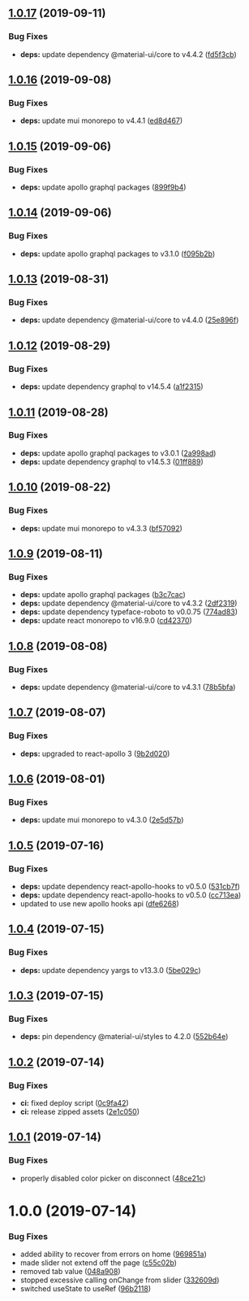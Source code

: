 ## [1.0.17](https://github.com/Rooknj/prysma-ui/compare/v1.0.16...v1.0.17) (2019-09-11)


### Bug Fixes

* **deps:** update dependency @material-ui/core to v4.4.2 ([fd5f3cb](https://github.com/Rooknj/prysma-ui/commit/fd5f3cb))

## [1.0.16](https://github.com/Rooknj/prysma-ui/compare/v1.0.15...v1.0.16) (2019-09-08)


### Bug Fixes

* **deps:** update mui monorepo to v4.4.1 ([ed8d467](https://github.com/Rooknj/prysma-ui/commit/ed8d467))

## [1.0.15](https://github.com/Rooknj/prysma-ui/compare/v1.0.14...v1.0.15) (2019-09-06)


### Bug Fixes

* **deps:** update apollo graphql packages ([899f9b4](https://github.com/Rooknj/prysma-ui/commit/899f9b4))

## [1.0.14](https://github.com/Rooknj/prysma-ui/compare/v1.0.13...v1.0.14) (2019-09-06)


### Bug Fixes

* **deps:** update apollo graphql packages to v3.1.0 ([f095b2b](https://github.com/Rooknj/prysma-ui/commit/f095b2b))

## [1.0.13](https://github.com/Rooknj/prysma-ui/compare/v1.0.12...v1.0.13) (2019-08-31)


### Bug Fixes

* **deps:** update dependency @material-ui/core to v4.4.0 ([25e896f](https://github.com/Rooknj/prysma-ui/commit/25e896f))

## [1.0.12](https://github.com/Rooknj/prysma-ui/compare/v1.0.11...v1.0.12) (2019-08-29)


### Bug Fixes

* **deps:** update dependency graphql to v14.5.4 ([a1f2315](https://github.com/Rooknj/prysma-ui/commit/a1f2315))

## [1.0.11](https://github.com/Rooknj/prysma-ui/compare/v1.0.10...v1.0.11) (2019-08-28)


### Bug Fixes

* **deps:** update apollo graphql packages to v3.0.1 ([2a998ad](https://github.com/Rooknj/prysma-ui/commit/2a998ad))
* **deps:** update dependency graphql to v14.5.3 ([01ff889](https://github.com/Rooknj/prysma-ui/commit/01ff889))

## [1.0.10](https://github.com/Rooknj/prysma-ui/compare/v1.0.9...v1.0.10) (2019-08-22)


### Bug Fixes

* **deps:** update mui monorepo to v4.3.3 ([bf57092](https://github.com/Rooknj/prysma-ui/commit/bf57092))

## [1.0.9](https://github.com/Rooknj/prysma-ui/compare/v1.0.8...v1.0.9) (2019-08-11)


### Bug Fixes

* **deps:** update apollo graphql packages ([b3c7cac](https://github.com/Rooknj/prysma-ui/commit/b3c7cac))
* **deps:** update dependency @material-ui/core to v4.3.2 ([2df2319](https://github.com/Rooknj/prysma-ui/commit/2df2319))
* **deps:** update dependency typeface-roboto to v0.0.75 ([774ad83](https://github.com/Rooknj/prysma-ui/commit/774ad83))
* **deps:** update react monorepo to v16.9.0 ([cd42370](https://github.com/Rooknj/prysma-ui/commit/cd42370))

## [1.0.8](https://github.com/Rooknj/prysma-ui/compare/v1.0.7...v1.0.8) (2019-08-08)


### Bug Fixes

* **deps:** update dependency @material-ui/core to v4.3.1 ([78b5bfa](https://github.com/Rooknj/prysma-ui/commit/78b5bfa))

## [1.0.7](https://github.com/Rooknj/prysma-ui/compare/v1.0.6...v1.0.7) (2019-08-07)


### Bug Fixes

* **deps:** upgraded to react-apollo 3 ([9b2d020](https://github.com/Rooknj/prysma-ui/commit/9b2d020))

## [1.0.6](https://github.com/Rooknj/prysma-ui/compare/v1.0.5...v1.0.6) (2019-08-01)


### Bug Fixes

* **deps:** update mui monorepo to v4.3.0 ([2e5d57b](https://github.com/Rooknj/prysma-ui/commit/2e5d57b))

## [1.0.5](https://github.com/Rooknj/prysma-ui/compare/v1.0.4...v1.0.5) (2019-07-16)


### Bug Fixes

* **deps:** update dependency react-apollo-hooks to v0.5.0 ([531cb7f](https://github.com/Rooknj/prysma-ui/commit/531cb7f))
* **deps:** update dependency react-apollo-hooks to v0.5.0 ([cc713ea](https://github.com/Rooknj/prysma-ui/commit/cc713ea))
* updated to use new apollo hooks api ([dfe6268](https://github.com/Rooknj/prysma-ui/commit/dfe6268))

## [1.0.4](https://github.com/Rooknj/prysma-ui/compare/v1.0.3...v1.0.4) (2019-07-15)


### Bug Fixes

* **deps:** update dependency yargs to v13.3.0 ([5be029c](https://github.com/Rooknj/prysma-ui/commit/5be029c))

## [1.0.3](https://github.com/Rooknj/prysma-ui/compare/v1.0.2...v1.0.3) (2019-07-15)


### Bug Fixes

* **deps:** pin dependency @material-ui/styles to 4.2.0 ([552b64e](https://github.com/Rooknj/prysma-ui/commit/552b64e))

## [1.0.2](https://github.com/Rooknj/prysma-ui/compare/v1.0.1...v1.0.2) (2019-07-14)


### Bug Fixes

* **ci:** fixed deploy script ([0c9fa42](https://github.com/Rooknj/prysma-ui/commit/0c9fa42))
* **ci:** release zipped assets ([2e1c050](https://github.com/Rooknj/prysma-ui/commit/2e1c050))

## [1.0.1](https://github.com/Rooknj/prysma-ui/compare/v1.0.0...v1.0.1) (2019-07-14)


### Bug Fixes

* properly disabled color picker on disconnect ([48ce21c](https://github.com/Rooknj/prysma-ui/commit/48ce21c))

# 1.0.0 (2019-07-14)


### Bug Fixes

* added ability to recover from errors on home ([969851a](https://github.com/Rooknj/prysma-ui/commit/969851a))
* made slider not extend off the page ([c55c02b](https://github.com/Rooknj/prysma-ui/commit/c55c02b))
* removed tab value ([048a908](https://github.com/Rooknj/prysma-ui/commit/048a908))
* stopped excessive calling onChange from slider ([332609d](https://github.com/Rooknj/prysma-ui/commit/332609d))
* switched useState to useRef ([96b2118](https://github.com/Rooknj/prysma-ui/commit/96b2118))
